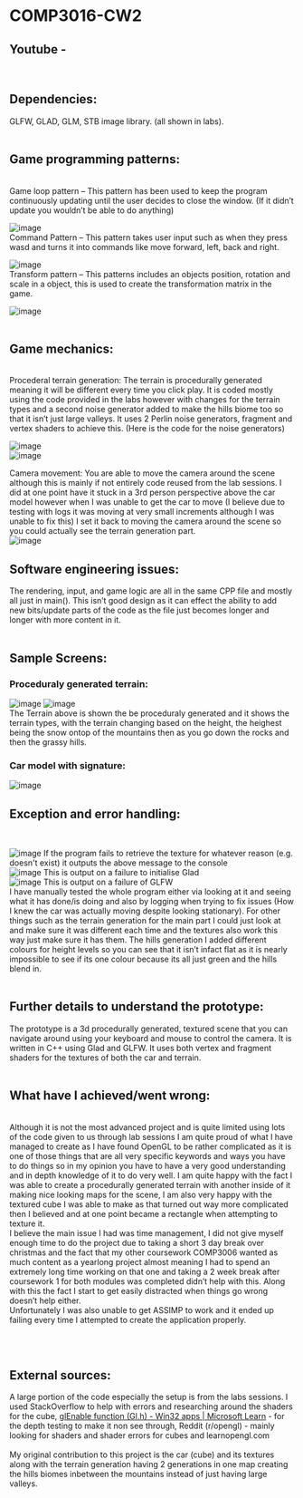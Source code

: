 # COMP3016-CW2

## Youtube - 
</br>

## Dependencies:
GLFW, GLAD, GLM, STB image library. (all shown in labs). 
</br> 
</br>

## Game programming patterns:  
</br> 
Game loop pattern – This pattern has been used to keep the program continuously updating until the user decides to close the window. (If it didn’t update you wouldn’t be able to do anything)   </br>

![image](https://github.com/user-attachments/assets/4bf22254-60e5-4495-a39a-ea54df03eaee) 
</br>
Command Pattern – This pattern takes user input such as when they press wasd and turns it into commands like move forward, left, back and right.  </br>

![image](https://github.com/user-attachments/assets/a23e7ced-c926-4c43-a423-a7786895e9c9) 
</br>
Transform pattern – This patterns includes an objects position, rotation and scale in a object, this is used to create the transformation matrix in the game. </br>

![image](https://github.com/user-attachments/assets/c15d20cf-285d-48f3-b620-16407173c450)
</br> </br>

## Game mechanics:
</br>
Procederal terrain generation: The terrain is procedurally generated meaning it will be different every time you click play. It is coded mostly using the code provided in the labs however with changes for the terrain types and a second noise generator added to make the hills biome too so that it isn’t just large valleys. It uses 2 Perlin noise generators, fragment and vertex shaders to achieve this. (Here is the code for the noise generators) </br>

![image](https://github.com/user-attachments/assets/e1ce0413-d635-4161-a697-6e79022b7a44)
</br>
![image](https://github.com/user-attachments/assets/5516c745-6adb-4f15-923e-b4991763d5e8)
</br>

Camera movement: You are able to move the camera around the scene although this is mainly if not entirely code reused from the lab sessions. I did at one point have it stuck in a 3rd person perspective above the car model however when I was unable to get the car to move (I believe due to testing with logs it was moving at very small increments although I was unable to fix this) I set it back to moving the camera around the scene so you could actually see the terrain generation part. </br>
![image](https://github.com/user-attachments/assets/8bd8cd03-984a-4c9a-bce4-46be2c618f75) 
</br>

## Software engineering issues: </br>
The rendering, input, and game logic are all in the same CPP file and mostly all just in main(). This isn’t good design as it can effect the ability to add new bits/update parts of the code as the file just becomes longer and longer with more content in it. 
</br> </br>

## Sample Screens:

### Proceduraly generated terrain:
![image](https://github.com/user-attachments/assets/b908bae4-1369-4ab4-a3e1-ff78a6231cf8)
![image](https://github.com/user-attachments/assets/cd53e223-0498-44e0-8221-4f82ba3133ee) 
</br>
The Terrain above is shown the be proceduraly generated and it shows the terrain types, with the terrain changing based on the height, the heighest being the snow ontop of the mountains then as you go down the rocks and then the grassy hills. </br>
### Car model with signature: 
![image](https://github.com/user-attachments/assets/1be209ee-995b-4365-9fd3-2bd3dae02ce6)
</br>
## Exception and error handling:
</br>

![image](https://github.com/user-attachments/assets/1d006eae-ee2a-4538-a09d-9cb718c13556)
If the program fails to retrieve the texture for whatever reason (e.g. doesn't exist) it outputs the above message to the console
</br>
![image](https://github.com/user-attachments/assets/699b5c7b-daf3-4c73-9340-e52f41171215)
This is output on a failure to initialise Glad 
</br>
![image](https://github.com/user-attachments/assets/0c5d6f71-2c69-4f2f-b706-46215b715485)
This is output on a failure of GLFW </br>
I have manually tested the whole program either via looking at it and seeing what it has done/is doing and also by logging when trying to fix issues (How I knew the car was actually moving despite looking stationary). For other things such as the terrain generation for the main part I could just look at and make sure it was different each time and the textures also work this way just make sure it has them. The hills generation I added different colours for height levels so you can see that it isn’t infact flat as it is nearly impossible to see if its one colour because its all just green and the hills blend in. 
</br> </br>
## Further details to understand the prototype: </br>
The prototype is a 3d procedurally generated, textured scene that you can navigate around using your keyboard and mouse to control the camera. It is written in C++ using Glad and GLFW. It uses both vertex and fragment shaders for the textures of both the car and terrain.  </br> </br>

## What have I achieved/went wrong:
</br> 
 Although it is not the most advanced project and is quite limited using lots of the code given to us through lab sessions I am quite proud of what I have managed to create as I have found OpenGL to be rather complicated as it is one of those things that are all very specific keywords and ways you have to do things so in my opinion you have to have a very good understanding and in depth knowledge of it to do very well. I am quite happy with the fact I was able to create a procedurally generated terrain with another inside of it making nice looking maps for the scene, I am also very happy with the textured cube I was able to make as that turned out way more complicated then I believed and at one point became a rectangle when attempting to texture it.  
 </br>
I believe the main issue I had was time management, I did not give myself enough time to do the project due to taking a short 3 day break over christmas and the fact that my other coursework COMP3006 wanted as much content as a yearlong project almost meaning I had to spend an extremely long time working on that one and taking a 2 week break after coursework 1 for both modules was completed didn’t help with this. Along with this the fact I start to get easily distracted when things go wrong doesn’t help either. 
</br> Unfortunately I was also unable to get ASSIMP to work and it ended up failing every time I attempted to create the application properly.
 

</br> </br>

## External sources: </br> 
A large portion of the code especially the setup is from the labs sessions. I used StackOverflow to help with errors and researching around the shaders for the cube, [ glEnable function (Gl.h) - Win32 apps | Microsoft Learn](https://learn.microsoft.com/en-us/windows/win32/opengl/glenable) - for the depth testing to make it non see through, Reddit (r/opengl) - mainly looking for shaders and shader errors for cubes and learnopengl.com </br>
</br>
My original contribution to this project is the car (cube) and its textures along with the terrain generation having 2 generations in one map creating the hills biomes inbetween the mountains instead of just having large valleys.




